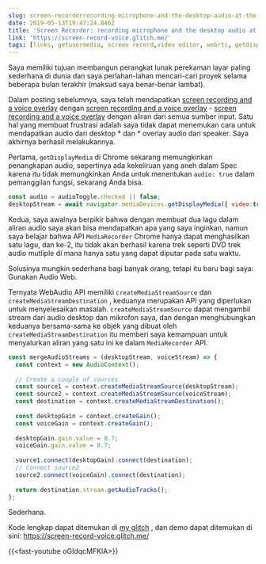 ```yaml
---
slug: screen-recorderrecording-microphone-and-the-desktop-audio-at-the-same-time
date: 2019-05-13T19:47:24.846Z
title: 'Screen Recorder: recording microphone and the desktop audio at the same time'
link: 'https://screen-record-voice.glitch.me/'
tags: [links, getusermedia, screen record,video editor, webrtc, getdisplaymedia]
---
```

Saya memiliki tujuan membangun perangkat lunak perekaman layar paling sederhana di dunia dan saya perlahan-lahan mencari-cari proyek selama beberapa bulan terakhir (maksud saya benar-benar lambat).

Dalam posting sebelumnya, saya telah mendapatkan [screen recording and a voice overlay](/building-a-video-editor-on-the-web-screencasting/) dengan [screen recording and a voice overlay](/building-a-video-editor-on-the-web-screencasting/) - [screen recording and a voice overlay](/building-a-video-editor-on-the-web-screencasting/) dengan aliran dari semua sumber input. Satu hal yang membuat frustrasi adalah saya tidak dapat menemukan cara untuk mendapatkan audio dari desktop * dan * overlay audio dari speaker. Saya akhirnya berhasil melakukannya.

Pertama, `getDisplayMedia` di Chrome sekarang memungkinkan penangkapan audio, sepertinya ada kekeliruan yang aneh dalam Spec karena itu tidak memungkinkan Anda untuk menentukan `audio: true` dalam pemanggilan fungsi, sekarang Anda bisa.

```javascript
const audio = audioToggle.checked || false;
desktopStream = await navigator.mediaDevices.getDisplayMedia({ video:true, audio: audio });
```

Kedua, saya awalnya berpikir bahwa dengan membuat dua lagu dalam aliran audio saya akan bisa mendapatkan apa yang saya inginkan, namun saya belajar bahwa API `MediaRecorder` Chrome hanya dapat menghasilkan satu lagu, dan ke-2, itu tidak akan berhasil karena trek seperti DVD trek audio mutliple di mana hanya satu yang dapat diputar pada satu waktu.

Solusinya mungkin sederhana bagi banyak orang, tetapi itu baru bagi saya: Gunakan Audio Web.

Ternyata WebAudio API memiliki `createMediaStreamSource` dan `createMediaStreamDestination` , keduanya merupakan API yang diperlukan untuk menyelesaikan masalah. `createMediaStreamSource` dapat mengambil stream dari audio desktop dan mikrofon saya, dan dengan menghubungkan keduanya bersama-sama ke objek yang dibuat oleh `createMediaStreamDestination` itu memberi saya kemampuan untuk menyalurkan aliran yang satu ini ke dalam `MediaRecorder` API.

```javascript
const mergeAudioStreams = (desktopStream, voiceStream) => {
  const context = new AudioContext();
    
  // Create a couple of sources
  const source1 = context.createMediaStreamSource(desktopStream);
  const source2 = context.createMediaStreamSource(voiceStream);
  const destination = context.createMediaStreamDestination();
  
  const desktopGain = context.createGain();
  const voiceGain = context.createGain();
    
  desktopGain.gain.value = 0.7;
  voiceGain.gain.value = 0.7;
   
  source1.connect(desktopGain).connect(destination);
  // Connect source2
  source2.connect(voiceGain).connect(destination);
    
  return destination.stream.getAudioTracks();
};
```

Sederhana.

Kode lengkap dapat ditemukan di [my glitch](https://glitch.com/edit/#!/screen-record-voice) , dan demo dapat ditemukan di sini: https://screen-record-voice.glitch.me/

{{&lt;fast-youtube oGIdqcMFKlA&gt;}}

